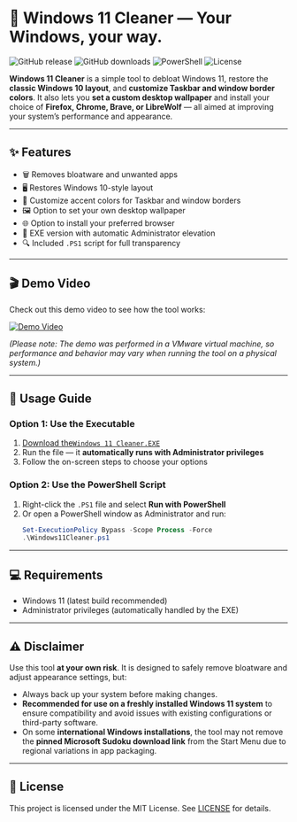 # 🧹 Windows 11 Cleaner — Your Windows, your way.

![GitHub release](https://img.shields.io/github/v/release/zombiehunternr1/Windows11Debloater)
![GitHub downloads](https://img.shields.io/github/downloads/zombiehunternr1/Windows11Debloater/total)
![PowerShell](https://img.shields.io/badge/built%20with-PowerShell-blue)
![License](https://img.shields.io/github/license/zombiehunternr1/Windows11Debloater)

**Windows 11 Cleaner** is a simple tool to debloat Windows 11, restore the **classic Windows 10 layout**, and **customize Taskbar and window border colors**.
It also lets you **set a custom desktop wallpaper** and install your choice of **Firefox, Chrome, Brave, or LibreWolf** — all aimed at improving your system’s performance and appearance.

---

## ✨ Features
- 🗑️ Removes bloatware and unwanted apps
- 🖥️ Restores Windows 10-style layout
- 🎨 Customize accent colors for Taskbar and window borders
- 🖼️ Option to set your own desktop wallpaper 
- 🌐 Option to install your preferred browser
- 🧩 EXE version with automatic Administrator elevation
- 🔍 Included `.PS1` script for full transparency

---

## 🎬 Demo Video

Check out this demo video to see how the tool works:

[![Demo Video](https://img.youtube.com/vi/r3RpU7uluyk/0.jpg)](https://www.youtube.com/watch?v=r3RpU7uluyk)

*(Please note: The demo was performed in a VMware virtual machine, so performance and behavior may vary when running the tool on a physical system.)*

---

## 🚀 Usage Guide

### Option 1: Use the Executable
1. [Download the`Windows 11 Cleaner.EXE`](https://github.com/zombiehunternr1/Windows11Debloater/releases)
2. Run the file — it **automatically runs with Administrator privileges**
3. Follow the on-screen steps to choose your options

### Option 2: Use the PowerShell Script
1. Right-click the `.PS1` file and select **Run with PowerShell**
2. Or open a PowerShell window as Administrator and run:
   ```powershell
   Set-ExecutionPolicy Bypass -Scope Process -Force
   .\Windows11Cleaner.ps1
   ```

---

## 💻 Requirements
- Windows 11 (latest build recommended)
- Administrator privileges (automatically handled by the EXE)

---

## ⚠️ Disclaimer
Use this tool **at your own risk**. It is designed to safely remove bloatware and adjust appearance settings, but:
- Always back up your system before making changes.
- **Recommended for use on a freshly installed Windows 11 system** to ensure compatibility and avoid issues with existing configurations or third-party software.
- On some **international Windows installations**, the tool may not remove the **pinned Microsoft Sudoku download link** from the Start Menu due to regional variations in app packaging.


---

## 📄 License

This project is licensed under the MIT License. See [LICENSE](LICENSE) for details.
